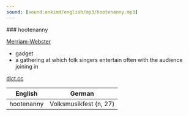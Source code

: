 ```yaml
---
sound: [sound:ankimd/english/mp3/hootenanny.mp3]
---
```


\### hootenanny

[Merriam-Webster](https://www.merriam-webster.com/dictionary/hootenanny)

- gadget
- a gathering at which folk singers entertain often with the audience joining in

[dict.cc](https://www.dict.cc/hootenanny)

| English        | German       |
| -------------- | ------------ |
| hootenanny | Volksmusikfest (n, 27) |
